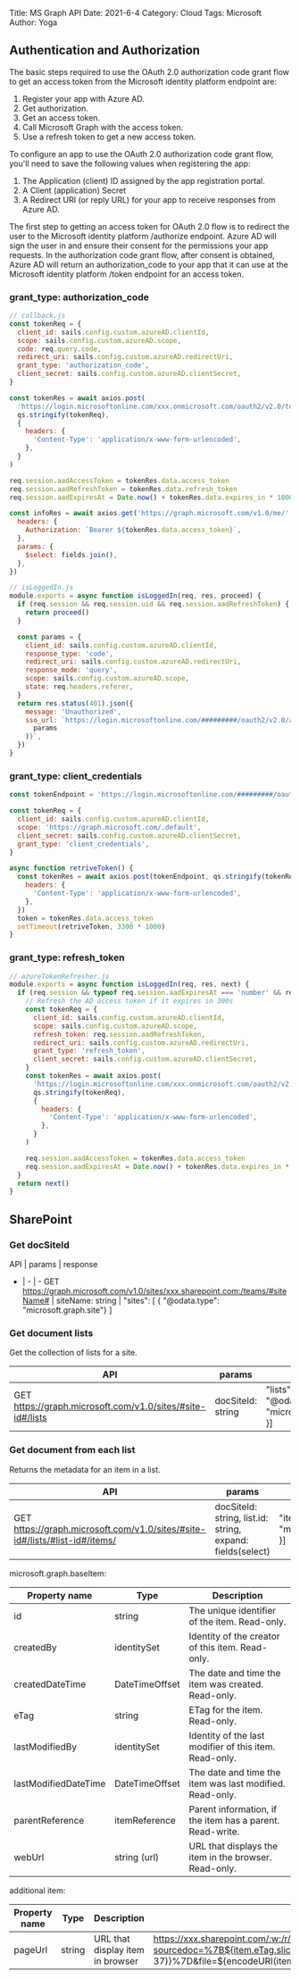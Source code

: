 Title: MS Graph API
Date: 2021-6-4
Category: Cloud
Tags: Microsoft
Author: Yoga

## Authentication and Authorization
The basic steps required to use the OAuth 2.0 authorization code grant flow to get an access token from the Microsoft identity platform endpoint are:

1. Register your app with Azure AD.
2. Get authorization.
3. Get an access token.
4. Call Microsoft Graph with the access token.
5. Use a refresh token to get a new access token.

To configure an app to use the OAuth 2.0 authorization code grant flow, you'll need to save the following values when registering the app:

1. The Application (client) ID assigned by the app registration portal.
2. A Client (application) Secret
3. A Redirect URI (or reply URL) for your app to receive responses from Azure AD.

The first step to getting an access token for OAuth 2.0 flow is to redirect the user to the Microsoft identity platform /authorize endpoint. Azure AD will sign the user in and ensure their consent for the permissions your app requests. In the authorization code grant flow, after consent is obtained, Azure AD will return an authorization_code to your app that it can use at the Microsoft identity platform /token endpoint for an access token.

### grant_type: authorization_code

```js
// callback.js
const tokenReq = {
  client_id: sails.config.custom.azureAD.clientId,
  scope: sails.config.custom.azureAD.scope,
  code: req.query.code,
  redirect_uri: sails.config.custom.azureAD.redirectUri,
  grant_type: 'authorization_code',
  client_secret: sails.config.custom.azureAD.clientSecret,
}

const tokenRes = await axios.post(
  'https://login.microsoftonline.com/xxx.onmicrosoft.com/oauth2/v2.0/token',
  qs.stringify(tokenReq),
  {
    headers: {
      'Content-Type': 'application/x-www-form-urlencoded',
    },
  }
)

req.session.aadAccessToken = tokenRes.data.access_token
req.session.aadRefreshToken = tokenRes.data.refresh_token
req.session.aadExpiresAt = Date.now() + tokenRes.data.expires_in * 1000

const infoRes = await axios.get('https://graph.microsoft.com/v1.0/me/', {
  headers: {
    Authorization: `Bearer ${tokenRes.data.access_token}`,
  },
  params: {
    $select: fields.join(),
  },
})
```

```js
// isLoggedIn.js
module.exports = async function isLoggedIn(req, res, proceed) {
  if (req.session && req.session.uid && req.session.aadRefreshToken) {
    return proceed()
  }

  const params = {
    client_id: sails.config.custom.azureAD.clientId,
    response_type: 'code',
    redirect_uri: sails.config.custom.azureAD.redirectUri,
    response_mode: 'query',
    scope: sails.config.custom.azureAD.scope,
    state: req.headers.referer,
  }
  return res.status(401).json({
    message: 'Unauthorized',
    sso_url: `https://login.microsoftonline.com/#########/oauth2/v2.0/authorize?${qs.stringify(
      params
    )}`,
  })
}
```

### grant_type: client_credentials

```js
const tokenEndpoint = 'https://login.microsoftonline.com/#########/oauth2/v2.0/token'

const tokenReq = {
  client_id: sails.config.custom.azureAD.clientId,
  scope: 'https://graph.microsoft.com/.default',
  client_secret: sails.config.custom.azureAD.clientSecret,
  grant_type: 'client_credentials',
}

async function retriveToken() {
  const tokenRes = await axios.post(tokenEndpoint, qs.stringify(tokenReq), {
    headers: {
      'Content-Type': 'application/x-www-form-urlencoded',
    },
  })
  token = tokenRes.data.access_token
  setTimeout(retriveToken, 3300 * 1000)
}
```

### grant_type: refresh_token

```js
// azureTokenRefresher.js
module.exports = async function isLoggedIn(req, res, next) {
  if (req.session && typeof req.session.aadExpiresAt === 'number' && req.session.aadExpiresAt < Date.now() + 300000) {
    // Refresh the AD access token if it expires in 300s
    const tokenReq = {
      client_id: sails.config.custom.azureAD.clientId,
      scope: sails.config.custom.azureAD.scope,
      refresh_token: req.session.aadRefreshToken,
      redirect_uri: sails.config.custom.azureAD.redirectUri,
      grant_type: 'refresh_token',
      client_secret: sails.config.custom.azureAD.clientSecret,
    }
    const tokenRes = await axios.post(
      'https://login.microsoftonline.com/xxx.onmicrosoft.com/oauth2/v2.0/token',
      qs.stringify(tokenReq),
      {
        headers: {
          'Content-Type': 'application/x-www-form-urlencoded',
        },
      }
    )

    req.session.aadAccessToken = tokenRes.data.access_token
    req.session.aadExpiresAt = Date.now() + tokenRes.data.expires_in * 1000
  }
  return next()
}
```

## SharePoint

### Get docSiteId

API | params | response  
- | - | -
GET https://graph.microsoft.com/v1.0/sites/xxx.sharepoint.com:/teams/#siteName# | siteName: string | "sites": [ { "@odata.type": "microsoft.graph.site"} ]

### Get document lists

Get the collection of lists for a site.

API | params | response  
| - | - | -
GET https://graph.microsoft.com/v1.0/sites/#site-id#/lists | docSiteId: string | "lists": [ { "@odata.type": "microsoft.graph.list" }]

### Get document from each list

Returns the metadata for an item in a list.

API | params | response  
| - | - | -
GET https://graph.microsoft.com/v1.0/sites/#site-id#/lists/#list-id#/items/ | docSiteId: string, list.id: string, expand: fields(select) | "items": [ { "@odata.type": "microsoft.graph.baseItem" }]


microsoft.graph.baseItem:

Property name | Type | Description
| - | - | -
id | string | The unique identifier of the item. Read-only.
createdBy | identitySet | Identity of the creator of this item. Read-only.
createdDateTime | DateTimeOffset | The date and time the item was created. Read-only.
eTag | string | ETag for the item. Read-only.
lastModifiedBy | identitySet | Identity of the last modifier of this item. Read-only.
lastModifiedDateTime | DateTimeOffset | The date and time the item was last modified. Read-only.
parentReference | itemReference | Parent information, if the item has a parent. Read-write.
webUrl | string (url) | URL that displays the item in the browser. Read-only.

additional item:

Property name | Type | Description | Value
| - | - | - | -
pageUrl | string | URL that display item in browser | https://xxx.sharepoint.com/:w:/r/teams/#siteName#/_layouts/15/Doc.aspx?sourcedoc=%7B${item.eTag.slice(1, 37)}%7D&file=${encodeURI(item.fields.LinkFilename)}&action=default&mobileredirect=true



